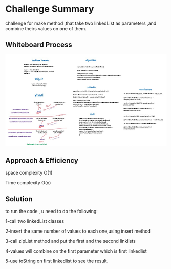 # Challenge Summary
challenge for make method ,that take two linkedList as 
parameters ,and combine theirs values on one of them.

## Whiteboard Process
<img src="assets/zipListForLinkedList.jpg">

## Approach & Efficiency
space complexity O(1)

Time complexity O(n)

## Solution
to run the code , u need to do the following:

1-call two linkedList classes

2-insert the same number of values to each one,using insert method

3-call zipList method and put the first and the second linklists

4-values will combine on the first parameter which is  first linkedlist

5-use toString on first linkedlist to see the result.